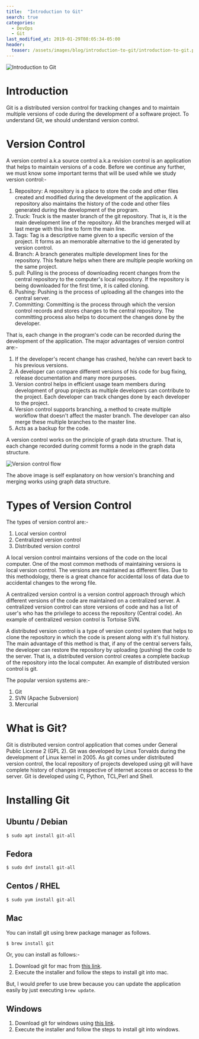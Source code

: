 ```yaml
---
title:  "Introduction to Git"
search: true
categories: 
  - DevOps
  - Git
last_modified_at: 2019-01-29T08:05:34-05:00
header:
  teaser: /assets/images/blog/introduction-to-git/introduction-to-git.png
---
```


![Introduction to Git](/assets/images/blog/introduction-to-git/introduction-to-git.png)

# Introduction

Git is a distributed version control for tracking changes and to maintain multiple versions of code during the development of a software project. To understand Git, we should understand version control. 

# Version Control

A version control a.k.a source control a.k.a revision control is an application that helps to maintain versions of a code. Before we continue any further, we must know some important terms that will be used while we study version control:-
1. Repository: A repository is a place to store the code and other files created and modified during the development of the application. A repository also maintains the history of the code and other files generated during the development of the program.
2. Truck: Truck is the master branch of the git repository. That is, it is the main development line of the repository. All the branches merged will at last merge with this line to form the main line.
3. Tags: Tag is a descriptive name given to a specific version of the project. It forms as an memorable alternative to the id generated by version control.
4. Branch: A branch generates multiple development lines for the repository. This feature helps when there are multiple people working on the same project. 
5. pull: Pulling is the process of downloading recent changes from the central repository to the computer's local repository. If the repository is being downloaded for the first time, it is called cloning.
6. Pushing: Pushing is the process of uploading all the changes into the central server.
7. Committing: Committing is the process through which the version control records and stores changes to the central repository. The committing process also helps to document the changes done by the developer.

That is, each change in the program's code can be recorded during the development of the application. The major advantages of version control are:-
1. If the developer's recent change has crashed, he/she can revert back to his previous versions.
2. A developer can compare different versions of his code for bug fixing, release documentation and many more purposes.
3. Version control helps in efficient usage team members during development of group projects as multiple developers can contribute to the project. Each developer can track changes done by each developer to the project.
4. Version control supports branching, a method to create multiple workflow that doesn't affect the master branch. The developer can also merge these multiple branches to the master line.
5. Acts as a backup for the code.

A version control works on the principle of graph data structure. That is, each change recorded during commit forms a node in the graph data structure. 

![Version control flow](/assets/images/blog/introduction-to-git/git-graph-flow.png)

The above image is self explanatory on how version's branching and merging works using graph data structure. 

# Types of Version Control

The types of version control are:-
1. Local version control
2. Centralized version control
3. Distributed version control

A local version control maintains versions of the code on the local computer. One of the most common methods of maintaining versions is local version control. The versions are maintained as different files. Due to this methodology, there is a great chance for accidental loss of data due to accidental changes to the wrong file. 

A centralized version control is a version control approach through which different versions of the code are maintained on a centralized server. A centralized version control can store versions of code and has a list of user's who has the privilege to access the repository (Central code). An example of centralized version control is Tortoise SVN.

A distributed version control is a type of version control system that helps to clone the repository in which the code is present along with it's full history. The main advantage of this method is that, if any of the central servers fails, the developer can restore the repository by uploading (pushing) the code to the server. That is, a distributed version control creates a complete backup of the repository into the local computer. An example of distributed version control is git.

The popular version systems are:-
1. Git
2. SVN (Apache Subversion)
3. Mercurial

# What is Git?

Git is distributed version control application that comes under General Public License 2 (GPL 2). Git was developed by Linus Torvalds during the development of Linux kernel in 2005. As git comes under distributed version control, the local repository of projects developed using git will have complete history of changes irrespective of internet access or access to the server. Git is developed using C, Python, TCL,Perl and Shell.

# Installing Git

## Ubuntu / Debian
```bash
$ sudo apt install git-all
```

## Fedora
```bash
$ sudo dnf install git-all
```

## Centos / RHEL
```bash
$ sudo yum install git-all
```

## Mac
You can install git using brew package manager as follows.
```bash
$ brew install git
```
Or, you can install as follows:-
1. Download git for mac from [this link](http://git-scm.com/download/mac).
2. Execute the installer and follow the steps to install git into mac.

But, I would prefer to use brew because you can update the application easily by just executing `brew update`.

## Windows

1. Download git for windows using [this link](https://git-scm.com/download/win).
2. Execute the installer and follow the steps to install git into windows.
